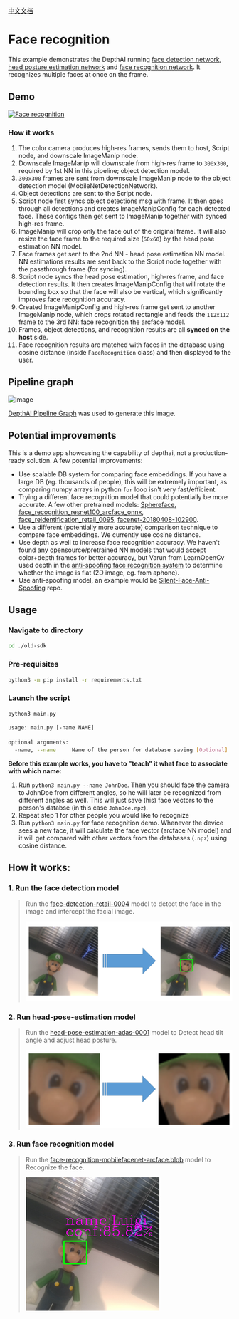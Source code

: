 [中文文档](README.zh-CN.md)

Face recognition
================

This example demonstrates the DepthAI running [face detection network](https://docs.openvinotoolkit.org/2021.3/omz_models_model_face_detection_retail_0004.html), [head posture estimation network](https://docs.openvinotoolkit.org/2021.3/omz_models_model_head_pose_estimation_adas_0001.html) and [face recognition network](https://docs.openvinotoolkit.org/2021.3/omz_models_model_face_recognition_mobilefacenet_arcface.html). It recognizes multiple faces at once on the frame.

## Demo

[![Face recognition](https://user-images.githubusercontent.com/18037362/159522552-fde15cd4-4343-492e-be44-ae07f06c1d2e.gif)](https://youtu.be/Xb1cXu_SIbo)


### How it works

1. The color camera produces high-res frames, sends them to host, Script node, and downscale ImageManip node.
2. Downscale ImageManip will downscale from high-res frame to `300x300`, required by 1st NN in this pipeline; object detection model.
3. `300x300` frames are sent from downscale ImageManip node to the object detection model (MobileNetDetectionNetwork).
4. Object detections are sent to the Script node.
5. Script node first syncs object detections msg with frame. It then goes through all detections and creates ImageManipConfig for each detected face. These configs then get sent to ImageManip together with synced high-res frame.
6. ImageManip will crop only the face out of the original frame. It will also resize the face frame to the required size (`60x60`) by the head pose estimation NN model.
7. Face frames get sent to the 2nd NN - head pose estimation NN model. NN estimations results are sent back to the Script node together with the passthrough frame (for syncing).
8. Script node syncs the head pose estimation, high-res frame, and face detection results. It then creates ImageManipConfig that will rotate the bounding box so that the face will also be vertical, which significantly improves face recognition accuracy.
9. Created ImageManipConfig and high-res frame get sent to another ImageManip node, which crops rotated rectangle and feeds the `112x112` frame to the 3rd NN: face recognition the arcface model.
10. Frames, object detections, and recognition results are all **synced on the host** side.
11. Face recognition results are matched with faces in the database using cosine distance (inside `FaceRecognition` class) and then displayed to the user.

## Pipeline graph

![image](https://user-images.githubusercontent.com/18037362/179375078-c2544a58-a9b3-464f-9f80-2e7deb49a727.png)

[DepthAI Pipeline Graph](https://github.com/geaxgx/depthai_pipeline_graph#depthai-pipeline-graph-experimental) was used to generate this image.


## Potential improvements

This is a demo app showcasing the capability of depthai, not a production-ready solution. A few potential improvements:

- Use scalable DB system for comparing face embeddings. If you have a large DB (eg. thousands of people), this will be extremely important, as comparing numpy arrays in python `for` loop isn't very fast/efficient.
- Trying a different face recognition model that could potentially be more accurate. A few other pretrained models: [Sphereface](https://docs.openvino.ai/2021.4/omz_models_model_Sphereface.html), [face_recognition_resnet100_arcface_onnx](https://docs.openvino.ai/2021.4/omz_models_model_face_recognition_resnet100_arcface_onnx.html), [face_reidentification_retail_0095](https://docs.openvino.ai/2021.4/omz_models_model_face_reidentification_retail_0095.html), [facenet-20180408-102900](https://docs.openvino.ai/2021.4/omz_models_model_facenet_20180408_102900.html).
- Use a different (potentially more accurate) comparison technique to compare face embeddings. We currently use cosine distance.
- Use depth as well to increase face recognition accuracy. We haven't found any opensource/pretrained NN models that would accept color+depth frames for better accuracy, but Varun from LearnOpenCv used depth in the [anti-spoofing face recognition system](https://learnopencv.com/anti-spoofing-face-recognition-system-using-oak-d-and-depthai/) to determine whether the image is flat (2D image, eg. from aphone).
- Use anti-spoofing model, an example would be [Silent-Face-Anti-Spoofing](https://github.com/minivision-ai/Silent-Face-Anti-Spoofing) repo.

## Usage

### Navigate to directory

```bash
cd ./old-sdk
```

### Pre-requisites

```bash
python3 -m pip install -r requirements.txt
```

### Launch the script

```bash
python3 main.py
```

```bash
usage: main.py [-name NAME]

optional arguments:
  -name, --name     Name of the person for database saving [Optional]
```

**Before this example works, you have to "teach" it what face to associate with which name:**

1. Run `python3 main.py --name JohnDoe`. Then you should face the camera to JohnDoe from different angles, so he will later be recognized from different angles as well. This will just save (his) face vectors to the person's databse (in this case `JohnDoe.npz`).
2. Repeat step 1 for other people you would like to recognize
3. Run `python3 main.py` for face recognition demo. Whenever the device sees a new face, it will calculate the face vector (arcface NN model) and it will get compared with other vectors from the databases (`.npz`) using cosine distance.


## How it works:

### 1. Run the face detection model

> Run the [face-detection-retail-0004](models/face-detection-retail-0004_openvino_2020_1_4shave.blob) model to 
> detect the face in the image and intercept the facial image.
> 
> ![detection_face](assets/detection_face.png)

### 2. Run head-pose-estimation model

> Run the [head-pose-estimation-adas-0001](models/head-pose-estimation-adas-0001.blob) model to 
> Detect head tilt angle and adjust head posture.
> 
>![face_corr](assets/face_corr.png)

### 3. Run face recognition model

> Run the [face-recognition-mobilefacenet-arcface.blob](models/face-recognition-mobilefacenet-arcface_2021.2_4shave.blob) model to 
> Recognize the face.
>
> ![face_reg](assets/face_reg.png)
